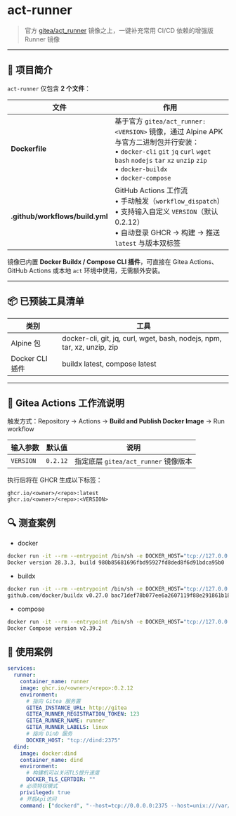 # act-runner

> 官方 [gitea/act_runner](https://gitea.com/gitea/act_runner) 镜像之上，一键补充常用 CI/CD 依赖的增强版 Runner 镜像

---

## 📌 项目简介

`act-runner` 仅包含 **2 个文件**：

| 文件 | 作用 |
|------|------|
| **Dockerfile** | 基于官方 `gitea/act_runner:<VERSION>` 镜像，通过 Alpine APK 与官方二进制包并行安装：<br>• `docker-cli` `git` `jq` `curl` `wget` `bash` `nodejs` `tar` `xz` `unzip` `zip`<br>• `docker-buildx`<br>• `docker-compose` |
| **.github/workflows/build.yml** | GitHub Actions 工作流<br>• 手动触发（`workflow_dispatch`）<br>• 支持输入自定义 `VERSION`（默认 0.2.12）<br>• 自动登录 GHCR → 构建 → 推送 `latest` 与版本双标签 |

镜像已内置 **Docker Buildx / Compose CLI 插件**，可直接在 Gitea Actions、GitHub Actions 或本地 `act` 环境中使用，无需额外安装。

---

## 📦 已预装工具清单

| 类别 | 工具 |
|------|------|
| Alpine 包 | docker-cli, git, jq, curl, wget, bash, nodejs, npm, tar, xz, unzip, zip |
| Docker CLI 插件 | buildx latest, compose latest |

---

## 🔧 Gitea Actions 工作流说明

触发方式：Repository → Actions → **Build and Publish Docker Image** → Run workflow

| 输入参数 | 默认值 | 说明 |
|----------|--------|------|
| `VERSION` | `0.2.12` | 指定底层 `gitea/act_runner` 镜像版本 |

执行后将在 GHCR 生成以下标签：

```
ghcr.io/<owner>/<repo>:latest
ghcr.io/<owner>/<repo>:<VERSION>
```

## 🔍 测查案例

- docker
```bash
docker run -it --rm --entrypoint /bin/sh -e DOCKER_HOST="tcp://127.0.0.1:2375" ghcr.io/<owner>/<repo>:0.2.12 -c "docker -H \$DOCKER_HOST -v"
Docker version 28.3.3, build 980b85681696fbd95927fd8ded8f6d91bdca95b0
```

- buildx
```bash
docker run -it --rm --entrypoint /bin/sh -e DOCKER_HOST="tcp://127.0.0.1:2375" ghcr.io/<owner>/<repo>:0.2.12 -c "docker -H \$DOCKER_HOST buildx version"
github.com/docker/buildx v0.27.0 bac71def78b077ee6a2607119f88e291861b18ac
```

- compose
```bash
docker run -it --rm --entrypoint /bin/sh -e DOCKER_HOST="tcp://127.0.0.1:2375" ghcr.io/<owner>/<repo>:0.2.12 -c "docker -H \$DOCKER_HOST compose version"
Docker Compose version v2.39.2
```

## 🚀 使用案例

```yaml
services:
  runner:
    container_name: runner
    image: ghcr.io/<owner>/<repo>:0.2.12
    environment:
      # 指向 Gitea 服务置
      GITEA_INSTANCE_URL: http://gitea
      GITEA_RUNNER_REGISTRATION_TOKEN: 123
      GITEA_RUNNER_NAME: runner
      GITEA_RUNNER_LABELS: linux
      # 指向 DinD 服务
      DOCKER_HOST: "tcp://dind:2375"
  dind:
    image: docker:dind
    container_name: dind
    environment:
      # 构建机可以关闭TLS提升速度
      DOCKER_TLS_CERTDIR: ""
    # 必须特权模式
    privileged: true
    # 开启Api访问
    command: ["dockerd", "--host=tcp://0.0.0.0:2375 --host=unix:///var/run/docker.sock"]
```

